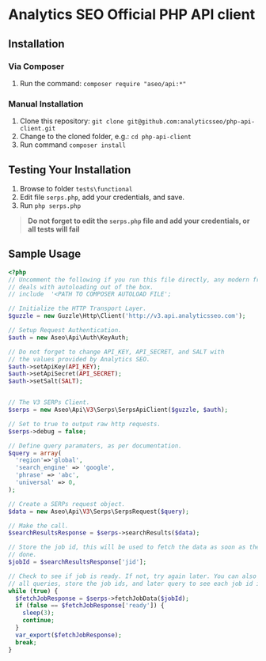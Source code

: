 # Analytics SEO Official PHP API client

## Installation
### Via Composer
1. Run the command: ```composer require "aseo/api:*"```

### Manual Installation
1. Clone this repository: ``git clone git@github.com:analyticsseo/php-api-client.git``
2. Change to the cloned folder, e.g.: ``cd php-api-client``
3. Run command ```composer install``` 

## Testing Your Installation
1. Browse to folder ```tests\functional```
2. Edit file ```serps.php```, add your credentials, and save.
3. Run ```php serps.php```

> **Do not forget to edit the ```serps.php``` file and add your credentials, or all tests will fail**

## Sample Usage
```php
<?php
// Uncomment the following if you run this file directly, any modern framework
// deals with autoloading out of the box.
// include  '<PATH TO COMPOSER AUTOLOAD FILE'; 

// Initialize the HTTP Transport Layer.
$guzzle = new Guzzle\Http\Client('http://v3.api.analyticsseo.com');

// Setup Request Authentication.
$auth = new Aseo\Api\Auth\KeyAuth;

// Do not forget to change API_KEY, API_SECRET, and SALT with
// the values provided by Analytics SEO.
$auth->setApiKey(API_KEY);
$auth->setApiSecret(API_SECRET);
$auth->setSalt(SALT);


// The V3 SERPs Client.
$serps = new Aseo\Api\V3\Serps\SerpsApiClient($guzzle, $auth);

// Set to true to output raw http requests.
$serps->debug = false;

// Define query paramaters, as per documentation.
$query = array(
  'region'=>'global',
  'search_engine' => 'google',
  'phrase' => 'abc',
  'universal' => 0,
);

// Create a SERPs request object.
$data = new Aseo\Api\V3\Serps\SerpsRequest($query);

// Make the call.
$searchResultsResponse = $serps->searchResults($data);

// Store the job id, this will be used to fetch the data as soon as the job is
// done.
$jobId = $searchResultsResponse['jid'];

// Check to see if job is ready. If not, try again later. You can also execute
// all queries, store the job ids, and later query to see each job id is ready.
while (true) {
  $fetchJobResponse = $serps->fetchJobData($jobId);
  if (false == $fetchJobResponse['ready']) {
    sleep(3);
    continue;
  }
  var_export($fetchJobResponse);
  break;
}

```
